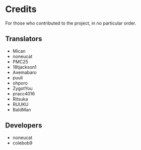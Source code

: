 # Credits 

For those who contributed to the project, in no particular order.

## Translators
- Mican
- noneucat
- PMC25
- 18tjackson1
- Axemabaro
- puuli
- ohporo
- ZygotYou
- pracc4016
- Ritsuka
- RUUKU
- BaldMan

## Developers
- noneucat
- colebob9
